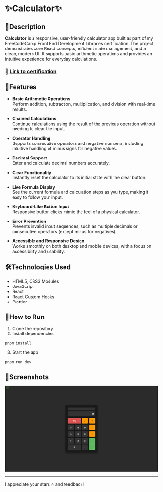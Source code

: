 # :sparkles:Calculator:sparkles:

## :scroll:Description

**Calculator** is a responsive, user-friendly calculator app built as part of my FreeCodeCamp Front End Development Libraries certification. The project demonstrates core React concepts, efficient state management, and a clean, modern UI. It supports basic arithmetic operations and provides an intuitive experience for everyday calculations.

### 🔗 [Link to certification](https://github.com/KaninGleb/FreeCodeCamp-Certification)

## :dart:Features
- **Basic Arithmetic Operations** </br>
Perform addition, subtraction, multiplication, and division with real-time results.

- **Chained Calculations** </br>
Continue calculations using the result of the previous operation without needing to clear the input.

- **Operator Handling** </br>
Supports consecutive operators and negative numbers, including intuitive handling of minus signs for negative values.

- **Decimal Support** </br>
Enter and calculate decimal numbers accurately.

- **Clear Functionality** </br>
Instantly reset the calculator to its initial state with the clear button.

- **Live Formula Display** </br>
See the current formula and calculation steps as you type, making it easy to follow your input.

- **Keyboard-Like Button Input** </br>
Responsive button clicks mimic the feel of a physical calculator.

- **Error Prevention** </br>
Prevents invalid input sequences, such as multiple decimals or consecutive operators (except minus for negatives).

- **Accessible and Responsive Design** </br>
Works smoothly on both desktop and mobile devices, with a focus on accessibility and usability.

## :hammer_and_wrench:Technologies Used

- HTML5, CSS3 Modules
- JavaScript
- React
- React Custom Hooks
- Prettier
  
## :rocket:How to Run

1. Clone the repository
2. Install dependencies
```Bash
pnpm install
```
3. Start the app
```
pnpm run dev
```

## :camera_flash:Screenshots

![App in action](https://github.com/KaninGleb/FreeCodeCamp-Certification/blob/main/assets/screenshots/03-Front-End-Development-Libraries/04-Calculator/Calculator-FullHD.png)

---

I appreciate your stars :star: and feedback!
